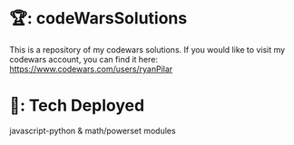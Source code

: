 # 🏆: codeWarsSolutions
This is a repository of my codewars solutions. If you would like to visit my codewars account, you can find it here: https://www.codewars.com/users/ryanPilar 

# 💪: Tech Deployed
javascript-python & math/powerset modules
